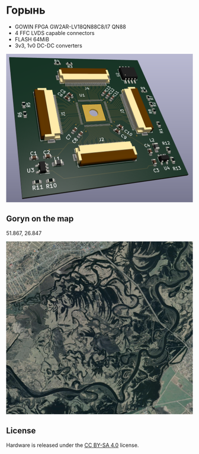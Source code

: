 # Горынь

* GOWIN FPGA GW2AR-LV18QN88C8/I7 QN88
* 4 FFC LVDS capable connectors
* FLASH 64MiB
* 3v3, 1v0 DC-DC converters

<img src="assets/pcb-3d.png"/>


## Goryn on the map

51.867, 26.847

<img src="assets/topo.png"/>

## License

Hardware is released under the [CC BY-SA 4.0](https://creativecommons.org/licenses/by-sa/4.0/) license.
